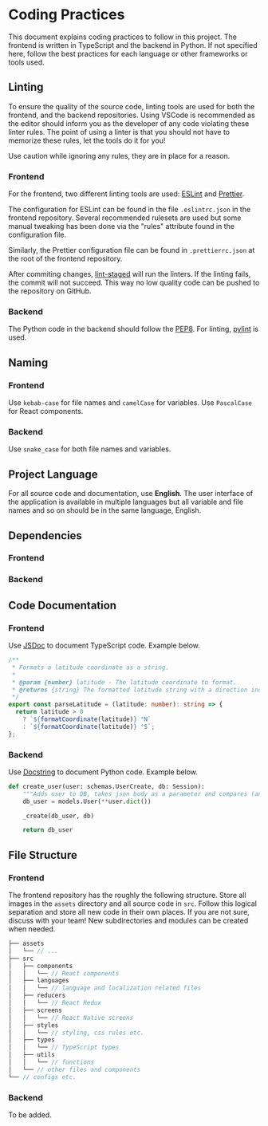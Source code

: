 # Coding Practices

This document explains coding practices to follow in this project. The frontend is written in TypeScript and the backend in Python. If not specified here, follow the best practices for each language or other frameworks or tools used.

## Linting

To ensure the quality of the source code, linting tools are used for both the frontend, and the backend repositories. Using VSCode is recommended as the editor should inform you as the developer of any code violating these linter rules. The point of using a linter is that you should not have to memorize these rules, let the tools do it for you!

Use caution while ignoring any rules, they are in place for a reason.

### Frontend

For the frontend, two different linting tools are used: [ESLint](https://eslint.org) and [Prettier](https://prettier.io).

The configuration for ESLint can be found in the file `.eslintrc.json` in the frontend repository. Several recommended rulesets are used but some manual tweaking has been done via the "rules" attribute found in the configuration file.

Similarly, the Prettier configuration file can be found in `.prettierrc.json` at the root of the frontend repository.

After commiting changes, [lint-staged](https://github.com/okonet/lint-staged) will run the linters. If the linting fails, the commit will not succeed. This way no low quality code can be pushed to the repository on GitHub.

### Backend

The Python code in the backend should follow the [PEP8](https://peps.python.org/pep-0008). For linting, [pylint](https://pypi.org/project/pylint) is used.

<!-- How can the linter be run in the backend? -->

## Naming

### Frontend

Use `kebab-case` for file names and `camelCase` for variables. Use `PascalCase` for React components.

### Backend

Use `snake_case` for both file names and variables.

## Project Language

For all source code and documentation, use **English**. The user interface of the application is available in multiple languages but all variable and file names and so on should be in the same language, English.

## Dependencies

### Frontend

### Backend

## Code Documentation

### Frontend

Use [JSDoc](https://jsdoc.app) to document TypeScript code. Example below.

```typescript
/**
 * Formats a latitude coordinate as a string.
 *
 * @param {number} latitude - The latitude coordinate to format.
 * @returns {string} The formatted latitude string with a direction indicator.
 */
export const parseLatitude = (latitude: number): string => {
  return latitude > 0
    ? `${formatCoordinate(latitude)} °N`
    : `${formatCoordinate(latitude)} °S`;
};
```

### Backend

Use [Docstring](https://peps.python.org/pep-0257) to document Python code. Example below.

```python
def create_user(user: schemas.UserCreate, db: Session):
    """Adds user to DB, takes json body as a parameter and compares (and validates) it according to schemas.py"""
    db_user = models.User(**user.dict())

    _create(db_user, db)

    return db_user
```

## File Structure

### Frontend

The frontend repository has the roughly the following structure. Store all images in the `assets` directory and all source code in `src`. Follow this logical separation and store all new code in their own places. If you are not sure, discuss with your team! New subdirectories and modules can be created when needed.

```javascript
├── assets
│   └── // ...
├── src
│   ├── components
│   │   └── // React components
│   ├── languages
│   │   └── // language and localization related files
│   ├── reducers
│   │   └── // React Redux
│   ├── screens
│   │   └── // React Native screens
│   ├── styles
│   │   └── // styling, css rules etc.
│   ├── types
│   │   └── // TypeScript types
│   ├── utils
│   │   └── // functions
│   └── // other files and components
└── // configs etc.
```

### Backend

To be added.

<!-- Improve and document the backend file structure. -->
